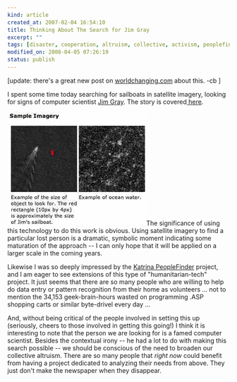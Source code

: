 ```yaml
--- 
kind: article
created_at: 2007-02-04 16:54:10
title: Thinking About The Search for Jim Gray
excerpt: ""
tags: [disaster, cooperation, altruism, collective, activism, peoplefinder, katrina, worldchanging]
modified_on: 2008-04-05 07:26:19
status: publish
---
```


[update: there's a great new post on <a href="http://www.worldchanging.com/archives/006003.html">worldchanging.com</a> about this. -cb ]

I spent some time today searching for sailboats in satellite imagery, looking for signs of computer scientist <a href="http://en.wikipedia.org/wiki/James_N._Gray">Jim Gray</a>. The story is covered<a href="http://www.nbc11.com/news/10888165/detail.html"> here</a>.

<img src="/images/jimgrayamazon.jpg" alt="Jimgrayamazon" height="258" width="315">The significance of using this technology to do this work is obvious. Using satellite imagery to find a particular lost person is a dramatic, symbolic moment indicating some maturation of the approach -- I can only hope that it will be applied on a larger scale in the coming years.

Likewise I was so deeply impressed by the <a href="http://katrinahelp.info/wiki/index.php/Katrina_PeopleFinder_Project">Katrina PeopleFinder</a> project, and I am eager to see extensions of this type of "humanitarian-tech" project. It just seems that there are so many people who are willing to help do data entry or pattern recognition from their home as volunteers ... not to mention the 34,153 geek-brain-hours wasted on programming .ASP shopping carts or similar byte-drivel every day ... 

And, without being critical of the people involved in setting this up (seriously, cheers to those involved in getting this going!) I think it is interesting to note that the person we are looking for is a famed computer scientist. Besides the contextual irony -- he had a lot to do with making this search possible -- we should be conscious of the need to broaden our collective altruism. There are so many people that <em>right now</em> could benefit from having a project dedicated to analyzing their needs from above. They just don't make the newspaper when they disappear.